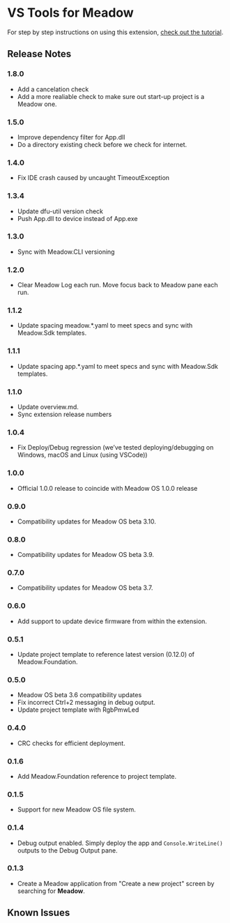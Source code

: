 # VS Tools for Meadow

For step by step instructions on using this extension, [check out the tutorial](http://developer.wildernesslabs.co/Meadow/Getting_Started/Hello_World/).

## Release Notes

### 1.8.0

- Add a cancelation check
- Add a more realiable check to make sure out start-up project is a Meadow one.

### 1.5.0

- Improve dependency filter for App.dll
- Do a directory existing check before we check for internet.

### 1.4.0

- Fix IDE crash caused by uncaught TimeoutException

### 1.3.4

- Update dfu-util version check
- Push App.dll to device instead of App.exe

### 1.3.0

- Sync with Meadow.CLI versioning

### 1.2.0

- Clear Meadow Log each run. Move focus back to Meadow pane each run.

### 1.1.2

- Update spacing meadow.*.yaml to meet specs and sync with Meadow.Sdk templates.

### 1.1.1

- Update spacing app.*.yaml to meet specs and sync with Meadow.Sdk templates.

### 1.1.0

- Update overview.md. 
- Sync extension release numbers

### 1.0.4

- Fix Deploy/Debug regression (we’ve tested deploying/debugging on Windows, macOS and Linux (using VSCode))

### 1.0.0

- Official 1.0.0 release to coincide with Meadow OS 1.0.0 release

### 0.9.0

- Compatibility updates for Meadow OS beta 3.10.

### 0.8.0

- Compatibility updates for Meadow OS beta 3.9.

### 0.7.0

- Compatibility updates for Meadow OS beta 3.7.

### 0.6.0

- Add support to update device firmware from within the extension.

### 0.5.1

- Update project template to reference latest version (0.12.0) of Meadow.Foundation.

### 0.5.0

- Meadow OS beta 3.6 compatibility updates
- Fix incorrect Ctrl+2 messaging in debug output.
- Update project template with RgbPmwLed

### 0.4.0

- CRC checks for efficient deployment.

### 0.1.6

- Add Meadow.Foundation reference to project template.

### 0.1.5

- Support for new Meadow OS file system.

### 0.1.4

- Debug output enabled. Simply deploy the app and `Console.WriteLine()` outputs to the Debug Output pane.

### 0.1.3

- Create a Meadow application from "Create a new project" screen by searching for **Meadow**.

## Known Issues

